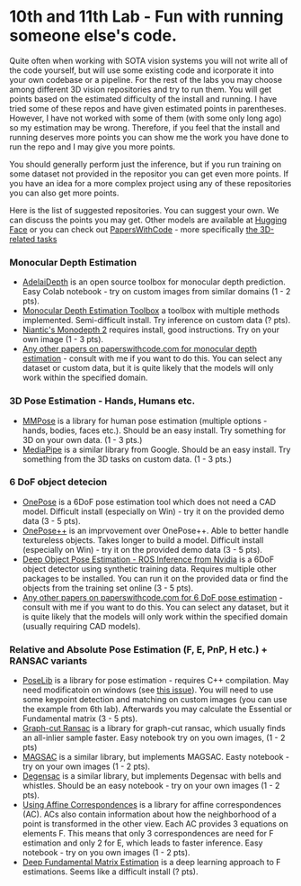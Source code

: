 # 10th and 11th Lab - Fun with running someone else's code.

Quite often when working with SOTA vision systems you will not write all of the code yourself, but will use some existing code and icorporate it into your own codebase or a pipeline. For the rest of the labs you may choose among different 3D vision repositories and try to run them. You will get points based on the estimated difficulty of the install and running. I have tried some of these repos and have given estimated points in parentheses. However, I have not worked with some of them (with some only long ago) so my estimation may be wrong. Therefore, if you feel that the install and running deserves more points you can show me the work you have done to run the repo and I may give you more points.

You should generally perform just the inference, but if you run training on some dataset not provided in the repositor you can get even more points. If you have an idea for a more complex project using any of these repositories you can also get more points.

Here is the list of suggested repositories. You can suggest your own. We can discuss the points you may get. Other models are available at [Hugging Face](https://huggingface.co) or you can check out [PapersWithCode](https://paperswithcode.com) - more specifically [the 3D-related tasks](https://paperswithcode.com/task/3d)


### Monocular Depth Estimation
* [AdelaiDepth](https://github.com/aim-uofa/AdelaiDepth) is an open source toolbox for monocular depth prediction. Easy Colab notebook - try on custom images from similar domains (1 - 2 pts).
* [Monocular Depth Estimation Toolbox](https://github.com/zhyever/Monocular-Depth-Estimation-Toolbox/) a toolbox with multiple methods implemented. Semi-difficult install. Try inference on custom data (? pts).
* [Niantic's Monodepth 2](https://github.com/nianticlabs/monodepth2) requires install, good instructions. Try on your own image (1 - 3 pts).
* [Any other papers on paperswithcode.com for monocular depth estimation](https://paperswithcode.com/task/monocular-depth-estimation) - consult with me if you want to do this. You can select any dataset or custom data, but it is quite likely that the models will only work within the specified domain.


### 3D Pose Estimation - Hands, Humans etc.
* [MMPose](https://github.com/open-mmlab/mmpose) is a library for human pose estimation (multiple options - hands, bodies, faces etc.). Should be an easy install. Try something for 3D on your own data. (1 - 3 pts.)
* [MediaPipe](https://mediapipe.dev) is a similar library from Google. Should be an easy install. Try something from the 3D tasks on custom data. (1 - 3 pts.)


### 6 DoF object detecion
* [OnePose](https://github.com/zju3dv/OnePose) is a 6DoF pose estimation tool which does not need a CAD model. Difficult install (especially on Win) - try it on the provided demo data (3 - 5 pts).
* [OnePose++](https://github.com/zju3dv/OnePose_Plus_Plus) is an imprvovement over OnePose++. Able to better handle textureless objects. Takes longer to build a model. Difficult install (especially on Win) - try it on the provided demo data (3 - 5 pts).
* [Deep Object Pose Estimation - ROS Inference from Nvidia](https://github.com/NVlabs/Deep_Object_Pose) is a 6DoF object detector using synthetic training data. Requires multiple other packages to be installed. You can run it on the provided data or find the objects from the training set online (3 - 5 pts).
* [Any other papers on paperswithcode.com for 6 DoF pose estimation](https://paperswithcode.com/task/6d-pose-estimation) - consult with me if you want to do this. You can select any dataset, but it is quite likely that the models will only work within the specified domain (usually requiring CAD models).

### Relative and Absolute Pose Estimation (F, E, PnP, H etc.) + RANSAC variants
* [PoseLib](https://github.com/vlarsson/PoseLib) is a library for pose estimation - requires C++ compilation. May need modificatoin on windows (see [this issue](https://github.com/vlarsson/PoseLib/issues/49)). You will need to use some keypoint detection and matching on custom images (you can use the example from 6th lab). Afterwards you may calculate the Essential or Fundamental matrix (3 - 5 pts).
* [Graph-cut Ransac](https://github.com/danini/graph-cut-ransac) is a library for graph-cut ransac, which usually finds an all-inlier sample faster. Easy notebook try on you own images, (1 - 2 pts)
* [MAGSAC](https://github.com/danini/magsac) is a similar library, but implements MAGSAC. Easty notebook - try on your own images (1 - 2 pts).
* [Degensac](https://github.com/ducha-aiki/pydegensac) is a similar library, but implements Degensac with bells and whistles. Should be an easy notebook - try on your own images (1 - 2 pts).
* [Using Affine Correspondences](https://github.com/danini/affine-correspondences-for-camera-geometry) is a library for affine correspondences (AC). ACs also contain information about how the neighborhood of a point is transformed in the other view. Each AC provides 3 equations on elements F. This means that only 3 correspondences are need for F estimation and only 2 for E, which leads to faster inference. Easy notebook - try on you own images (1 - 2 pts).
* [Deep Fundamental Matrix Estimation](https://github.com/isl-org/DFE) is a deep learning approach to F estimations. Seems like a difficult install (? pts).
